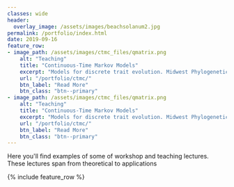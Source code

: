 ```yaml
---
classes: wide
header:
  overlay_image: /assets/images/beachsolanum2.jpg
permalink: /portfolio/index.html
date: 2019-09-16
feature_row:
- image_path: /assets/images/ctmc_files/qmatrix.png
    alt: "Teaching"
    title: "Continuous-Time Markov Models"
    excerpt: "Models for discrete trait evolution. Midwest Phylogenetics Workshop Lecture 2019"
    url: "/portfolio/ctmc/"
    btn_label: "Read More"
    btn_class: "btn--primary"
- image_path: /assets/images/ctmc_files/qmatrix.png
    alt: "Teaching"
    title: "Continuous-Time Markov Models"
    excerpt: "Models for discrete trait evolution. Midwest Phylogenetics Workshop Lecture 2019"
    url: "/portfolio/ctmc/"
    btn_label: "Read More"
    btn_class: "btn--primary"
---
```

Here you'll find examples of some of workshop and teaching lectures. These lectures span from theoretical to applications

{% include feature_row %}

